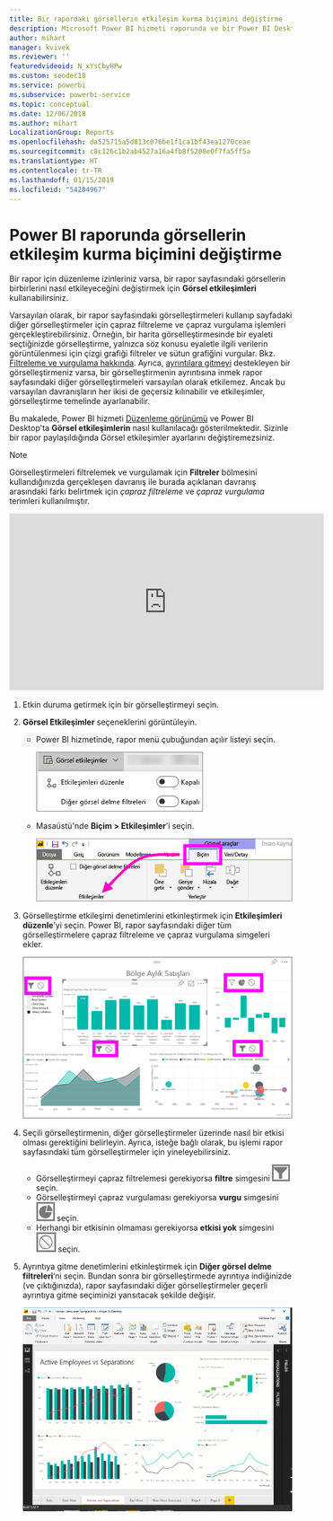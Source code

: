 ```yaml
---
title: Bir rapordaki görsellerin etkileşim kurma biçimini değiştirme
description: Microsoft Power BI hizmeti raporunda ve bir Power BI Desktop raporunda Görsel etkileşimler oluşturmaya ilişkin belgeler.
author: mihart
manager: kvivek
ms.reviewer: ''
featuredvideoid: N_xYsCbyHPw
ms.custom: seodec18
ms.service: powerbi
ms.subservice: powerbi-service
ms.topic: conceptual
ms.date: 12/06/2018
ms.author: mihart
LocalizationGroup: Reports
ms.openlocfilehash: da525715a5d813c076be1f1ca1bf43ea1270ceae
ms.sourcegitcommit: c8c126c1b2ab4527a16a4fb8f5208e0f7fa5ff5a
ms.translationtype: HT
ms.contentlocale: tr-TR
ms.lasthandoff: 01/15/2019
ms.locfileid: "54284967"
---
```

# <a name="change-how-visuals-interact-in-a-power-bi-report"></a>Power BI raporunda görsellerin etkileşim kurma biçimini değiştirme
Bir rapor için düzenleme izinleriniz varsa, bir rapor sayfasındaki görsellerin birbirlerini nasıl etkileyeceğini değiştirmek için **Görsel etkileşimleri** kullanabilirsiniz. 

Varsayılan olarak, bir rapor sayfasındaki görselleştirmeleri kullanıp sayfadaki diğer görselleştirmeler için çapraz filtreleme ve çapraz vurgulama işlemleri gerçekleştirebilirsiniz.
Örneğin, bir harita görselleştirmesinde bir eyaleti seçtiğinizde görselleştirme, yalnızca söz konusu eyaletle ilgili verilerin görüntülenmesi için çizgi grafiği filtreler ve sütun grafiğini vurgular.
Bkz. [Filtreleme ve vurgulama hakkında](power-bi-reports-filters-and-highlighting.md). Ayrıca, [ayrıntılara gitmeyi](consumer/end-user-drill.md) destekleyen bir görselleştirmeniz varsa, bir görselleştirmenin ayrıntısına inmek rapor sayfasındaki diğer görselleştirmeleri varsayılan olarak etkilemez. Ancak bu varsayılan davranışların her ikisi de geçersiz kılınabilir ve etkileşimler, görselleştirme temelinde ayarlanabilir.

Bu makalede, Power BI hizmeti [Düzenleme görünümü](service-interact-with-a-report-in-editing-view.md) ve Power BI Desktop'ta **Görsel etkileşimlerin** nasıl kullanılacağı gösterilmektedir. Sizinle bir rapor paylaşıldığında Görsel etkileşimler ayarlarını değiştiremezsiniz.

> [!NOTE]
> Görselleştirmeleri filtrelemek ve vurgulamak için **Filtreler**  bölmesini kullandığınızda gerçekleşen davranış ile burada açıklanan davranış arasındaki farkı belirtmek için *çapraz filtreleme* ve *çapraz vurgulama* terimleri kullanılmıştır.  
> 
> 

<iframe width="560" height="315" src="https://www.youtube.com/embed/N_xYsCbyHPw?list=PL1N57mwBHtN0JFoKSR0n-tBkUJHeMP2cP" frameborder="0" allowfullscreen></iframe>

1. Etkin duruma getirmek için bir görselleştirmeyi seçin.  
2. **Görsel Etkileşimler** seçeneklerini görüntüleyin.
    - Power BI hizmetinde, rapor menü çubuğundan açılır listeyi seçin.

       ![Görsel etkileşimler açılan menüsü](media/service-reports-visual-interactions/power-bi-visual-interaction.png)

    - Masaüstü'nde **Biçim > Etkileşimler**’i seçin.

        ![Biçim’i ve sonra Etkileşimler’i seçme](media/service-reports-visual-interactions/pbi-visual-interaction-desktop.png)

3. Görselleştirme etkileşimi denetimlerini etkinleştirmek için **Etkileşimleri düzenle**’yi seçin. Power BI, rapor sayfasındaki diğer tüm görselleştirmelere çapraz filtreleme ve çapraz vurgulama simgeleri ekler.
   
    ![Görsel etkileşimlerin açık olduğu rapor](media/service-reports-visual-interactions/power-bi-icons-on.png)
3. Seçili görselleştirmenin, diğer görselleştirmeler üzerinde nasıl bir etkisi olması gerektiğini belirleyin.  Ayrıca, isteğe bağlı olarak, bu işlemi rapor sayfasındaki tüm görselleştirmeler için yineleyebilirsiniz.
   
   * Görselleştirmeyi çapraz filtrelemesi gerekiyorsa **filtre** simgesini ![filtre simgesi](media/service-reports-visual-interactions/pbi-filter-icon-outlined.png) seçin.
   * Görselleştirmeyi çapraz vurgulaması gerekiyorsa **vurgu** simgesini ![vurgu simgesi](media/service-reports-visual-interactions/pbi-highlight-icon-outlined.png) seçin.
   * Herhangi bir etkisinin olmaması gerekiyorsa **etkisi yok** simgesini ![etkisi yok simgesi](media/service-reports-visual-interactions/pbi-noimpact-icon-outlined.png) seçin.

4. Ayrıntıya gitme denetimlerini etkinleştirmek için **Diğer görsel delme filtreleri**’ni seçin.  Bundan sonra bir görselleştirmede ayrıntıya indiğinizde (ve çıktığınızda), rapor sayfasındaki diğer görselleştirmeler geçerli ayrıntıya gitme seçiminizi yansıtacak şekilde değişir. 

   ![detaylandırma denetimlerini açma videosu](media/service-reports-visual-interactions/drill2.gif)

